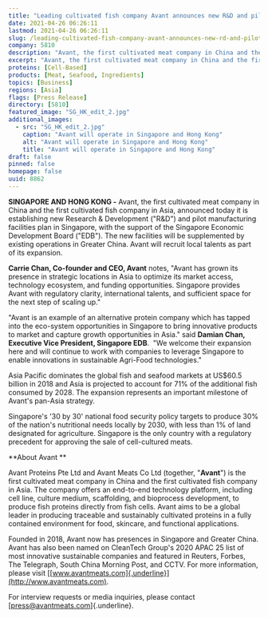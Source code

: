 ```yaml
---
title: "Leading cultivated fish company Avant announces new R&D and pilot manufacturing facilities plan in Singapore"
date: 2021-04-26 06:26:11
lastmod: 2021-04-26 06:26:11
slug: /leading-cultivated-fish-company-avant-announces-new-rd-and-pilot-manufacturing-facilities
company: 5810
description: "Avant, the first cultivated meat company in China and the first cultivated fish company in Asia, announced today it is establishing new Research & Development and pilot manufacturing facilities plan in Singapore, with the support of the Singapore Economic Development Board."
excerpt: "Avant, the first cultivated meat company in China and the first cultivated fish company in Asia, announced today it is establishing new Research & Development and pilot manufacturing facilities plan in Singapore, with the support of the Singapore Economic Development Board."
proteins: [Cell-Based]
products: [Meat, Seafood, Ingredients]
topics: [Business]
regions: [Asia]
flags: [Press Release]
directory: [5810]
featured_image: "SG_HK_edit_2.jpg"
additional_images:
  - src: "SG_HK_edit_2.jpg"
    caption: "Avant will operate in Singapore and Hong Kong"
    alt: "Avant will operate in Singapore and Hong Kong"
    title: "Avant will operate in Singapore and Hong Kong"
draft: false
pinned: false
homepage: false
uuid: 8862
---
```

**SINGAPORE AND HONG KONG -** Avant, the first cultivated meat company
in China and the first cultivated fish company in Asia, announced today
it is establishing new Research & Development ("R&D") and pilot
manufacturing facilities plan in Singapore, with the support of the
Singapore Economic Development Board ("EDB"). The new facilities will be
supplemented by existing operations in Greater China. Avant will recruit
local talents as part of its expansion.

**Carrie Chan, Co-founder and CEO, Avant** notes, "Avant has grown its
presence in strategic locations in Asia to optimize its market access,
technology ecosystem, and funding opportunities. Singapore provides
Avant with regulatory clarity, international talents, and sufficient
space for the next step of scaling up."

\"Avant is an example of an alternative protein company which has tapped
into the eco-system opportunities in Singapore to bring innovative
products to market and capture growth opportunities in Asia." said
**Damian Chan, Executive Vice President, Singapore EDB**.  "We welcome
their expansion here and will continue to work with companies to
leverage Singapore to enable innovations in sustainable Agri-Food
technologies." 

Asia Pacific dominates the global fish and seafood markets at US\$60.5
billion in 2018 and Asia is projected to account for 71% of the
additional fish consumed by 2028. The expansion represents an important
milestone of Avant's pan-Asia strategy. 

Singapore's '30 by 30' national food security policy targets to produce
30% of the nation's nutritional needs locally by 2030, with less than 1%
of land designated for agriculture. Singapore is the only country with a
regulatory precedent for approving the sale of cell-cultured meats.

**About Avant **

Avant Proteins Pte Ltd and Avant Meats Co Ltd (together, "**Avant**") is
the first cultivated meat company in China and the first cultivated fish
company in Asia. The company offers an end-to-end technology platform,
including cell line, culture medium, scaffolding, and bioprocess
development, to produce fish proteins directly from fish cells. Avant
aims to be a global leader in producing traceable and sustainably
cultivated proteins in a fully contained environment for food, skincare,
and functional applications. 

Founded in 2018, Avant now has presences in Singapore and Greater China.
Avant has also been named on CleanTech Group's 2020 APAC 25 list of most
innovative sustainable companies and featured in Reuters, Forbes, The
Telegraph, South China Morning Post, and CCTV. For more information,
please visit
[[www.avantmeats.com]{.underline}](http://www.avantmeats.com).

For interview requests or media inquiries, please contact
[<press@avantmeats.com>]{.underline}.
